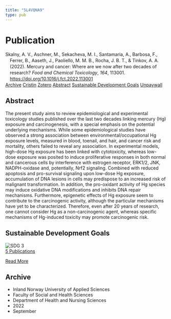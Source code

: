 ```yaml
---
title: "5L4VQNA9"
type: pub
---
```

<h1>Publication</h1>
<article id="csl-bib-container-5L4VQNA9" class="csl-bib-container">
  <div class="csl-bib-body" style="line-height: 1.35; padding-left: 1em; text-indent:-1em;">
  <div class="csl-entry">Skalny, A. V., Aschner, M., Sekacheva, M. I., Santamaria, A., Barbosa, F., Ferrer, B., Aaseth, J., Paoliello, M. M. B., Rocha, J. B. T., &amp; Tinkov, A. A. (2022). Mercury and cancer: Where are we now after two decades of research? <i>Food and Chemical Toxicology</i>, <i>164</i>, 113001. <a href="https://doi.org/10.1016/j.fct.2022.113001">https://doi.org/10.1016/j.fct.2022.113001</a></div>
</div>
  <div class="csl-bib-buttons">
    <a href="#taxonomy-article-5L4VQNA9" class="csl-bib-button">Archive</a>
    <a href="https://app.cristin.no/results/show.jsf?id=2050353" alt="Cristin URL" class="csl-bib-button">Cristin</a>
    <a href="http://zotero.org/groups/5402882/items/5L4VQNA9" alt="Zotero URL" class="csl-bib-button">Zotero</a>
    <a href="#abstract-article-5L4VQNA9" class="csl-bib-button">Abstract</a>
    <a href="#sdg-article-5L4VQNA9" class="csl-bib-button">Sustainable Development Goals</a>
    <a href="https://doi.org/10.1016/j.fct.2022.113001" class="csl-bib-button">Unpaywall</a>
  </div>
  <div id="csl-bib-meta-container-5L4VQNA9"></div>
</article>
<div id="csl-bib-meta-5L4VQNA9" class="csl-bib-meta">
  <article id="abstract-article-5L4VQNA9" class="abstract-article">
    <h1>Abstract</h1>
    The present study aims to review epidemiological and experimental toxicology studies published over the last two decades linking mercury (Hg) exposure and carcinogenesis, with a special emphasis on the potential underlying mechanisms. While some epidemiological studies have observed a strong association between environmental/occupational Hg exposure levels, measured in blood, toenail, and hair, and cancer risk and mortality, others failed to reveal any association. In experimental models, high-dose Hg exposure has been linked with cytotoxicity, whereas low-dose exposure was posited to induce proliferative responses in both normal and cancerous cells by interference with estrogen receptor, ERK1/2, JNK, NADPH-oxidase and, potentially, Nrf2 signaling. Combined with reduced apoptosis and pro-survival signaling upon low-dose Hg exposure, accumulation of DNA lesions in cells may predispose to an increased risk of malignant transformation. In addition, the pro-oxidant activity of Hg species may induce oxidative DNA modifications and inhibits DNA repair mechanisms. Furthermore, epigenetic effects of Hg exposure seem to contribute to the carcinogenic activity, although the particular mechanisms have yet to be characterized. Therefore, even after 20 years of research, one cannot consider Hg as a non-carcinogenic agent, whereas specific mechanisms of Hg-induced toxicity may promote carcinogenic risk.
  </article>
  <article id="sdg-article-5L4VQNA9" class="sdg-article">
    <h1>Sustainable Development Goals</h1>
    <div class="sdg-container"><div id="sdg3" class="sdg"> <img src="{{< params subfolder >}}images/sdg/sdg03_en.png" class="image" alt="SDG 3"> <div class="sdg-overlay"> <a href="{{< params subfolder >}}en/archive/?sdg=3#archive" class="sdg-publication-count"><span>5</span> Publications</a> <p><a href="https://sdgs.un.org/goals/goal3" class="sdg-read-more">Read More</a></p> </div> </div></div>
  </article>
  <article id="taxonomy-article-5L4VQNA9" class="taxonomy-article">
    <h1>Archive</h1>
    <ul>
      <li>Inland Norway University of Applied Sciences</li>
      <li>Faculty of Social and Health Sciences</li>
      <li>Department of Health and Nursing Sciences</li>
      <li>2022</li>
      <li>September</li>
    </ul>
  </article>
</div>
